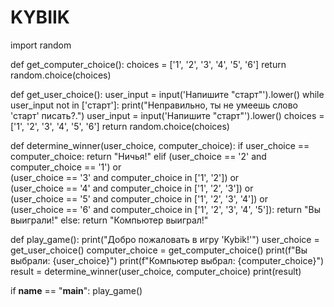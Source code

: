 # KYBIIK
import random

def get_computer_choice():
    choices = ['1', '2', '3', '4', '5', '6']
    return random.choice(choices)

def get_user_choice():
    user_input = input('Напишите "старт"').lower()
    while user_input not in ['старт']:
        print("Неправильно, ты не умеешь слово 'старт' писать?.")
        user_input = input('Напишите "старт"').lower()
    choices = ['1', '2', '3', '4', '5', '6']
    return random.choice(choices)

def determine_winner(user_choice, computer_choice):
    if user_choice == computer_choice:
        return "Ничья!"
    elif (user_choice == '2' and computer_choice == '1') or \
         (user_choice == '3' and computer_choice in ['1', '2']) or \
         (user_choice == '4' and computer_choice in ['1', '2', '3']) or \
         (user_choice == '5' and computer_choice in ['1', '2', '3', '4']) or \
         (user_choice == '6' and computer_choice in ['1', '2', '3', '4', '5']):
        return "Вы выиграли!"
    else:
        return "Компьютер выиграл!"

def play_game():
    print("Добро пожаловать в игру 'Kybik!'")
    user_choice = get_user_choice()
    computer_choice = get_computer_choice()
    print(f"Вы выбрали: {user_choice}")
    print(f"Компьютер выбрал: {computer_choice}")
    result = determine_winner(user_choice, computer_choice)
    print(result)

if __name__ == "__main__":
    play_game()
